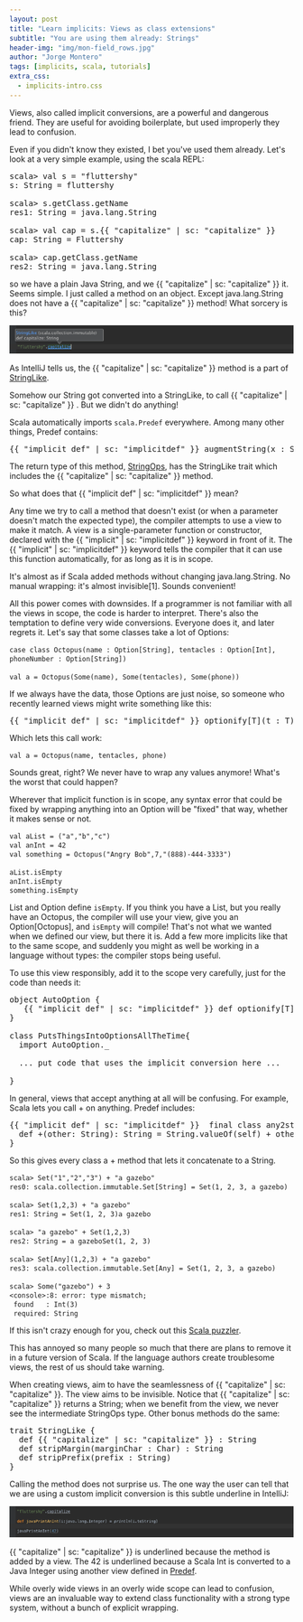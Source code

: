 ```yaml
---
layout: post
title: "Learn implicits: Views as class extensions"
subtitle: "You are using them already: Strings"
header-img: "img/mon-field_rows.jpg"
author: "Jorge Montero"
tags: [implicits, scala, tutorials]
extra_css:
  - implicits-intro.css
---
```


Views, also called implicit conversions, are a powerful and dangerous friend. 
They are useful for avoiding boilerplate, but used improperly they lead to confusion.

Even if you didn't know they existed, I bet you've used them already. Let's look at a very simple example, using the scala REPL:

<pre>
scala> val s = "fluttershy"
s: String = fluttershy

scala> s.getClass.getName
res1: String = java.lang.String

scala> val cap = s.{{ "capitalize" | sc: "capitalize" }}
cap: String = Fluttershy

scala> cap.getClass.getName
res2: String = java.lang.String
</pre>

<style scoped>
  .capitalize { color: #D907E8 }
  .implicitdef { color: #1AB955 }
</style>

so we have a plain Java String, and we {{ "capitalize" | sc: "capitalize" }}
 it. Seems simple. I just called a method on an object. 
Except java.lang.String does not have a {{ "capitalize" | sc: "capitalize" }}
 method! What sorcery is this?

![IntelliJ understands capitalize](/img/capitalize.png)

As IntelliJ tells us, the {{ "capitalize" | sc: "capitalize" }}
 method is a part of [StringLike](https://github.com/scala/scala/blob/6ca8847eb5891fa610136c2c041cbad1298fb89c/src/library/scala/collection/immutable/StringLike.scala#L141).

Somehow our String got converted into a StringLike, to call {{ "capitalize" | sc: "capitalize" }}
. But we didn't do anything!

Scala automatically imports `scala.Predef` everywhere. Among many other things, Predef contains:

<pre>
{{ "implicit def" | sc: "implicitdef" }} augmentString(x : String) : scala.collection.immutable.StringOps
</pre>

The return type of this method, [StringOps](https://github.com/scala/scala/blob/6ca8847eb5891fa610136c2c041cbad1298fb89c/src/library/scala/collection/immutable/StringOps.scala#L29),
has the StringLike trait which includes the {{ "capitalize" | sc: "capitalize" }}
 method.   

So what does that {{ "implicit def" | sc: "implicitdef" }} mean?

Any time we try to call a method that doesn't exist (or when a parameter doesn't match the expected type),
 the compiler attempts to use a view to make it match.
A view is a single-parameter function or constructor, declared with the {{ "implicit" | sc: "implicitdef" }} keyword in front of it. The  {{ "implicit" | sc: "implicitdef" }}  keyword tells the compiler
that it can use this function automatically, for as long as it is in scope.

It's almost as if Scala added methods without changing java.lang.String. No manual wrapping: it's almost invisible[1]. Sounds convenient!

All this power comes with downsides. If a programmer is not familiar with all the views in scope, the code is harder to interpret.
There's also the temptation to define very wide conversions. Everyone does it, and later regrets it.
Let's say that some classes take a lot of Options:

    case class Octopus(name : Option[String], tentacles : Option[Int], phoneNumber : Option[String])
    
    val a = Octopus(Some(name), Some(tentacles), Some(phone))

If we always have the data, those Options are just noise, so someone who recently learned views might write something like this:

<pre>
{{ "implicit def" | sc: "implicitdef" }} optionify[T](t : T):Option[T] = Option(t)
</pre>

Which lets this call work:

    val a = Octopus(name, tentacles, phone)

Sounds great, right? We never have to wrap any values anymore! What's the worst that could happen?

Wherever that implicit function is in scope, any syntax error that could be fixed by wrapping anything into an Option will be 
"fixed" that way, whether it makes sense or not.

    val aList = ("a","b","c")
    val anInt = 42
    val something = Octopus("Angry Bob",7,"(888)-444-3333")

    aList.isEmpty
    anInt.isEmpty
    something.isEmpty

List and Option define `isEmpty`. If you think you have a List, but you really have an Octopus, 
the compiler will use your view, give you an Option[Octopus], and `isEmpty` will compile! That's not what we wanted when we defined our view,
but there it is. Add a few more implicits like that to the same scope, and suddenly you might as well be working in a language without types:
 the compiler stops being useful.

To use this view responsibly,  add it to the scope very carefully, just for the
code than needs it:

<pre>
object AutoOption {
   {{ "implicit def" | sc: "implicitdef" }} def optionify[T](t:T):Option[T] = Option(t)
}

class PutsThingsIntoOptionsAllTheTime{
  import AutoOption._

  ... put code that uses the implicit conversion here ...

}
</pre>
    
In general, views that accept anything at all will be confusing. For example, Scala lets you call + on anything. Predef includes:

<pre>
{{ "implicit def" | sc: "implicitdef" }}  final class any2stringadd[A](private val self: A) extends AnyVal {
  def +(other: String): String = String.valueOf(self) + other
}
</pre>
  
 So this gives every class a + method that lets it concatenate to a String.

    scala> Set("1","2","3") + "a gazebo"
    res0: scala.collection.immutable.Set[String] = Set(1, 2, 3, a gazebo)

    scala> Set(1,2,3) + "a gazebo"
    res1: String = Set(1, 2, 3)a gazebo

    scala> "a gazebo" + Set(1,2,3)
    res2: String = a gazeboSet(1, 2, 3)

    scala> Set[Any](1,2,3) + "a gazebo"
    res3: scala.collection.immutable.Set[Any] = Set(1, 2, 3, a gazebo)

    scala> Some("gazebo") + 3
    <console>:8: error: type mismatch;
     found   : Int(3)
     required: String

If this isn't crazy enough for you, check out this [Scala puzzler](http://scalapuzzlers.com/#pzzlr-040).

This has annoyed so many people so much that there are plans to remove it in
a future version of Scala. If the language authors create troublesome views, the rest of us should take warning.

When creating views, aim to have the seamlessness of {{ "capitalize" | sc: "capitalize" }}. The view aims to be invisible. Notice that {{ "capitalize" | sc: "capitalize" }} returns a String; when we benefit from the view, we never see the intermediate StringOps type. Other bonus methods do the same:
 
<pre>
trait StringLike {
  def {{ "capitalize" | sc: "capitalize" }} : String
  def stripMargin(marginChar : Char) : String
  def stripPrefix(prefix : String)
}
</pre>  

Calling the method does not surprise us.
The one way the user can tell that we are using a custom implicit conversion is this subtle underline in IntelliJ:

![IntelliJ helps see implicits](/img/IntelliJUnderlinesImplicits.png)

 {{ "capitalize" | sc: "capitalize" }} is underlined because the method is added by a view.
The 42 is underlined because a Scala Int is converted to a Java Integer using another view defined in [Predef](https://github.com/scala/scala/blob/2.11.x/src/library/scala/Predef.scala#L353).

While overly wide views in an overly wide scope can lead to confusion,
views are an invaluable way to extend class functionality with a strong type system, without a bunch of explicit wrapping. 

